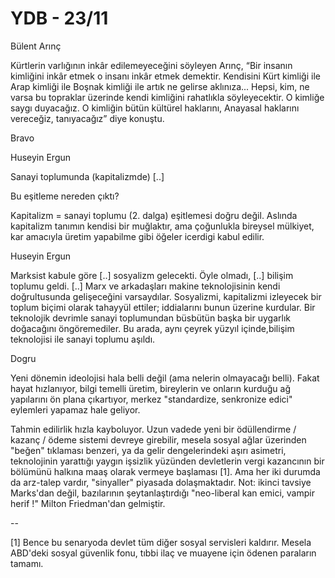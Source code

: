 # YDB - 23/11

Bülent Arınç

Kürtlerin varlığının inkâr edilemeyeceğini söyleyen Arınç, “Bir insanın kimliğini inkâr etmek o insanı inkâr etmek demektir. Kendisini Kürt kimliği ile Arap kimliği ile Boşnak kimliği ile artık ne gelirse aklınıza... Hepsi, kim, ne varsa bu topraklar üzerinde kendi kimliğini rahatlıkla söyleyecektir. O kimliğe saygı duyacağız. O kimliğin bütün kültürel haklarını, Anayasal haklarını vereceğiz, tanıyacağız” diye konuştu.

Bravo

Huseyin Ergun

Sanayi toplumunda (kapitalizmde) [..]

Bu eşitleme nereden çıktı?

Kapitalizm = sanayi toplumu (2. dalga) eşitlemesi doğru değil. Aslında kapitalizm tanımın kendisi bir muğlaktır, ama çoğunlukla bireysel mülkiyet, kar amacıyla üretim yapabilme gibi öğeler icerdigi kabul edilir.

Huseyin Ergun

Marksist kabule göre [..] sosyalizm gelecekti. Öyle olmadı, [..] bilişim toplumu geldi. [..] Marx ve arkadaşları makine teknolojisinin kendi doğrultusunda gelişeceğini varsaydılar. Sosyalizmi, kapitalizmi izleyecek bir toplum biçimi olarak tahayyül ettiler; iddialarını bunun üzerine kurdular. Bir teknolojik devrimle sanayi toplumundan büsbütün başka bir uygarlık doğacağını öngöremediler. Bu arada, aynı çeyrek yüzyıl içinde,bilişim teknolojisi ile sanayi toplumu aşıldı.

Dogru

Yeni dönemin ideolojisi hala belli değil (ama nelerin olmayacağı belli). Fakat hayat hızlanıyor, bilgi temelli üretim, bireylerin ve onların kurduğu ağ yapılarını ön plana çıkartıyor, merkez "standardize, senkronize edici" eylemleri yapamaz hale geliyor.

Tahmin edilirlik hızla kayboluyor. Uzun vadede yeni bir ödüllendirme / kazanç / ödeme sistemi devreye girebilir, mesela sosyal ağlar üzerinden "beğen" tıklaması benzeri, ya da gelir dengelerindeki aşırı asimetri, teknolojinin yarattığı yaygın işsizlik yüzünden devletlerin vergi kazancının bir bölümünü halkına maaş olarak vermeye başlaması [1]. Ama her iki durumda da arz-talep vardır, "sinyaller" piyasada dolaşmaktadır. Not: ikinci tavsiye Marks'dan değil, bazılarının şeytanlaştırdığı "neo-liberal kan emici, vampir herif !" Milton Friedman'dan gelmiştir.

--

[1] Bence bu senaryoda devlet tüm diğer sosyal servisleri kaldırır. Mesela ABD'deki sosyal güvenlik fonu, tıbbi ilaç ve muayene için ödenen paraların tamamı.

